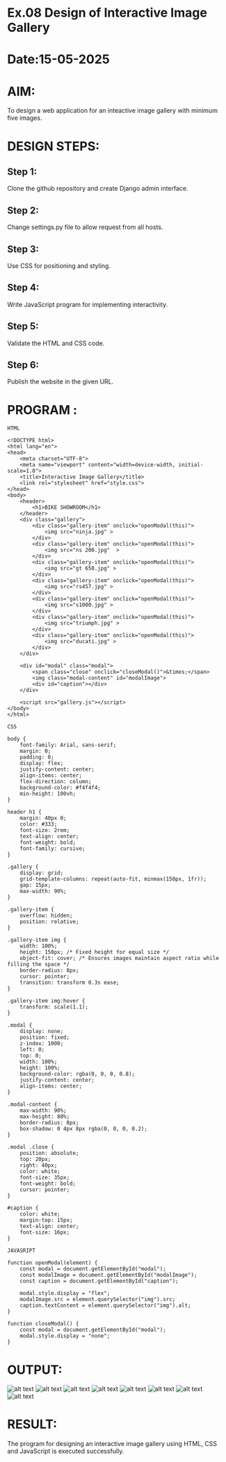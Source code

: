 # Ex.08 Design of Interactive Image Gallery
# Date:15-05-2025
# AIM:
To design a web application for an inteactive image gallery with minimum five images.

# DESIGN STEPS:
## Step 1:
Clone the github repository and create Django admin interface.

## Step 2:
Change settings.py file to allow request from all hosts.

## Step 3:
Use CSS for positioning and styling.

## Step 4:
Write JavaScript program for implementing interactivity.

## Step 5:
Validate the HTML and CSS code.

## Step 6:
Publish the website in the given URL.

# PROGRAM :
```
HTML

<!DOCTYPE html>
<html lang="en">
<head>
    <meta charset="UTF-8">
    <meta name="viewport" content="width=device-width, initial-scale=1.0">
    <title>Interactive Image Gallery</title>
    <link rel="stylesheet" href="style.css">
</head>
<body>
    <header>
        <h1>BIKE SHOWROOM</h1>
    </header>
    <div class="gallery">
        <div class="gallery-item" onclick="openModal(this)">
            <img src="ninja.jpg" >
        </div>
        <div class="gallery-item" onclick="openModal(this)">
            <img src="ns 200.jpg"  >
        </div>
        <div class="gallery-item" onclick="openModal(this)">
            <img src="gt 650.jpg" >
        </div>
        <div class="gallery-item" onclick="openModal(this)">
            <img src="rs457.jpg" >
        </div>
        <div class="gallery-item" onclick="openModal(this)">
            <img src="s1000.jpg" >
        </div>
        <div class="gallery-item" onclick="openModal(this)">
            <img src="triumph.jpg" >
        </div>
        <div class="gallery-item" onclick="openModal(this)">
            <img src="ducati.jpg" >
        </div>
    </div>

    <div id="modal" class="modal">
        <span class="close" onclick="closeModal()">&times;</span>
        <img class="modal-content" id="modalImage">
        <div id="caption"></div>
    </div>

    <script src="gallery.js"></script>
</body>
</html>
```
```
CSS

body {
    font-family: Arial, sans-serif;
    margin: 0;
    padding: 0;
    display: flex;
    justify-content: center;
    align-items: center;
    flex-direction: column;
    background-color: #f4f4f4;
    min-height: 100vh;
}

header h1 {
    margin: 40px 0;
    color: #333;
    font-size: 2rem;
    text-align: center;
    font-weight: bold;
    font-family: cursive;
}

.gallery {
    display: grid;
    grid-template-columns: repeat(auto-fit, minmax(150px, 1fr));
    gap: 15px;
    max-width: 90%;
}

.gallery-item {
    overflow: hidden;
    position: relative;
}

.gallery-item img {
    width: 100%;
    height: 150px; /* Fixed height for equal size */
    object-fit: cover; /* Ensures images maintain aspect ratio while filling the space */
    border-radius: 8px;
    cursor: pointer;
    transition: transform 0.3s ease;
}

.gallery-item img:hover {
    transform: scale(1.1);
}

.modal {
    display: none;
    position: fixed;
    z-index: 1000;
    left: 0;
    top: 0;
    width: 100%;
    height: 100%;
    background-color: rgba(0, 0, 0, 0.8);
    justify-content: center;
    align-items: center;
}

.modal-content {
    max-width: 90%;
    max-height: 80%;
    border-radius: 8px;
    box-shadow: 0 4px 8px rgba(0, 0, 0, 0.2);
}

.modal .close {
    position: absolute;
    top: 20px;
    right: 40px;
    color: white;
    font-size: 35px;
    font-weight: bold;
    cursor: pointer;
}

#caption {
    color: white;
    margin-top: 15px;
    text-align: center;
    font-size: 16px;
}
```
```
JAVASRIPT

function openModal(element) {
    const modal = document.getElementById("modal");
    const modalImage = document.getElementById("modalImage");
    const caption = document.getElementById("caption");

    modal.style.display = "flex";
    modalImage.src = element.querySelector("img").src;
    caption.textContent = element.querySelector("img").alt;
}

function closeModal() {
    const modal = document.getElementById("modal");
    modal.style.display = "none";
}
```
# OUTPUT:
![alt text](<Screenshot 2025-05-18 112150.png>)
![alt text](<Screenshot 2025-05-18 112209.png>)
![alt text](<Screenshot 2025-05-18 112221.png>)
![alt text](<Screenshot 2025-05-18 112231.png>)
![alt text](<Screenshot 2025-05-18 112420.png>)
![alt text](<Screenshot 2025-05-18 112431.png>)
![alt text](<Screenshot 2025-05-18 112440.png>)
![alt text](<Screenshot 2025-05-18 112452.png>)
# RESULT:
The program for designing an interactive image gallery using HTML, CSS and JavaScript is executed successfully.
